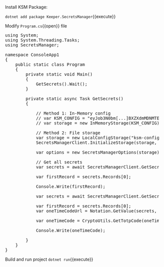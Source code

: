 Install KSM Package:

`dotnet add package Keeper.SecretsManager`{{execute}}

Modify `Program.cs`{{open}} file

<pre class="file" data-filename="ksm-sample-project/Program.cs" data-target="replace">
using System;
using System.Threading.Tasks;
using SecretsManager;

namespace ConsoleApp1
{
    public static class Program
    {
        private static void Main()
        {
            GetSecrets().Wait();
        }

        private static async Task GetSecrets()
        {

            // Method 1: In-Memory config
            // var KSM_CONFIG = "eyJob3N0bm[...]BXZXdmMDNMTEdlb2VpMD0ifQ==";
            // var storage = new InMemoryStorage(KSM_CONFIG);

            // Method 2: File storage
            var storage = new LocalConfigStorage("ksm-config-demo1.json");
            SecretsManagerClient.InitializeStorage(storage, "US:thkNOvIfLwntTdWNKMSKjALM2GqQ6mbvPMmfd1AB3N8");

            var options = new SecretsManagerOptions(storage);

            // Get all secrets
            var secrets = await SecretsManagerClient.GetSecrets(options);

            var firstRecord = secrets.Records[0]; 

            Console.Write(firstRecord);

            var secrets = await SecretsManagerClient.GetSecrets(options, new []{"jvUbA86LjuiV3W1IKxL5OA"});

            var firstRecord = secrets.Records[0];
            var oneTimeCodeUrl = Notation.GetValue(secrets, "keeper://jvUbA86LjuiV3W1IKxL5OA/field/oneTimeCode");
            
            var oneTimeCode = CryptoUtils.GetTotpCode(oneTimeCodeUrl);

            Console.Write(oneTimeCode);

        }
    }
}
</pre>

Build and run project
`dotnet run`{{execute}}
